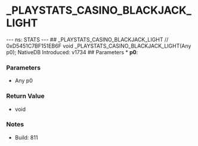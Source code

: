 # _PLAYSTATS_CASINO_BLACKJACK_LIGHT

--- ns: STATS --- ## _PLAYSTATS_CASINO_BLACKJACK_LIGHT  // 0xD5451C7BF151EB6F void _PLAYSTATS_CASINO_BLACKJACK_LIGHT(Any p0);  NativeDB Introduced: v1734  ## Parameters * **p0**:

### Parameters
* Any p0

### Return Value
* void

### Notes
* Build: 811

